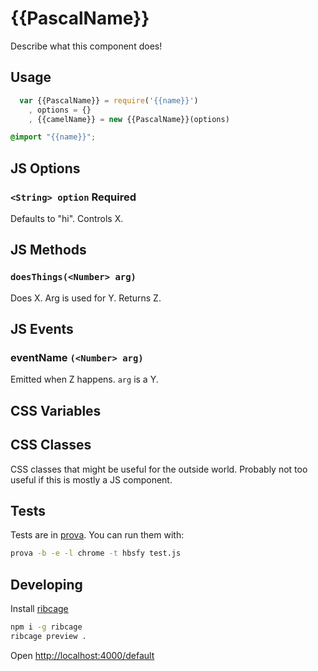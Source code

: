 # {{PascalName}}

Describe what this component does!

## Usage
```js
  var {{PascalName}} = require('{{name}}')
    , options = {}
    , {{camelName}} = new {{PascalName}}(options)
```

```css
@import "{{name}}";
```

## JS Options
### `<String> option` **Required**
Defaults to "hi". Controls X.

## JS Methods
### `doesThings(<Number> arg)`
Does X. Arg is used for Y. Returns Z.

## JS Events
### eventName `(<Number> arg)`
Emitted when Z happens. `arg` is a Y.

## CSS Variables

## CSS Classes
CSS classes that might be useful for the outside world. Probably not too useful if this is mostly a JS component.

## Tests
Tests are in [prova](https://github.com/azer/prova). You can run them with:

```bash
prova -b -e -l chrome -t hbsfy test.js
```

## Developing
Install [ribcage](https://github.com/Techwraith/ribcage)

```sh
npm i -g ribcage
ribcage preview .
```

Open [http://localhost:4000/default](http://localhost:4000/default)

